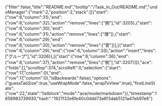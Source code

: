 {"filter":false,"title":"README.md","tooltip":"/Task_In_Out/README.md","undoManager":{"mark":2,"position":2,"stack":[[{"start":{"row":6,"column":31},"end":{"row":6,"column":32},"action":"remove","lines":["側"],"id":3205},{"start":{"row":6,"column":30},"end":{"row":6,"column":31},"action":"remove","lines":["理"]},{"start":{"row":6,"column":29},"end":{"row":6,"column":30},"action":"remove","lines":["管"]}],[{"start":{"row":6,"column":29},"end":{"row":6,"column":33},"action":"insert","lines":["グループ"],"id":3206}],[{"start":{"row":6,"column":36},"end":{"row":6,"column":37},"action":"remove","lines":["側"],"id":3207}]]},"ace":{"folds":[],"scrolltop":374,"scrollleft":0,"selection":{"start":{"row":17,"column":0},"end":{"row":17,"column":0},"isBackwards":false},"options":{"guessTabSize":true,"useWrapMode":false,"wrapToView":true},"firstLineState":{"row":22,"state":"listblock","mode":"ace/mode/markdown"}},"timestamp":1658983739930,"hash":"1921132e6fe40c0ddd73a6f3dab5121a47eb97e8"}